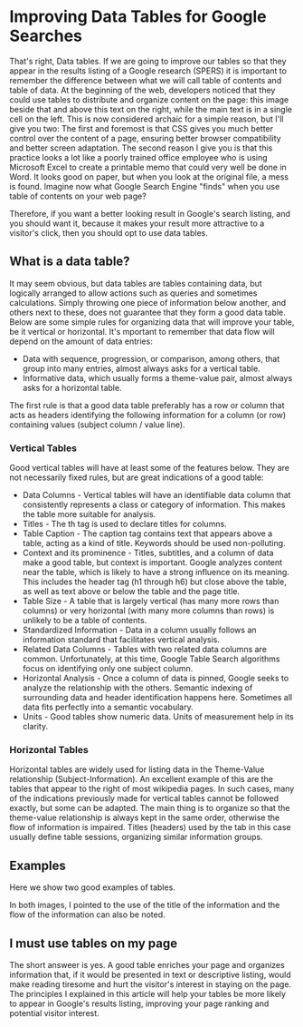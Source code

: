 # Improving Data Tables for Google Searches

That's right, Data tables. If we are going to improve our tables so that they appear in the results listing of a Google research (SPERS) it is important to remember the difference between what we will call table of contents and table of data.
At the beginning of the web, developers noticed that they could use tables to distribute and organize content on the page: this image beside that and above this text on the right, while the main text is in a single cell on the left. This is now considered archaic for a simple reason, but I'll give you two: The first and foremost is that CSS gives you much better control over the content of a page, ensuring better browser compatibility and better screen adaptation.
The second reason I give you is that this practice looks a lot like a poorly trained office employee who is using Microsoft Excel to create a printable memo that could very well be done in Word. It looks good on paper, but when you look at the original file, a mess is found. Imagine now what Google Search Engine "finds" when you use table of contents on your web page?

Therefore, if you want a better looking result in Google's search listing, and you should want it, because it makes your result more attractive to a visitor's click, then you should opt to use data tables.

## What is a data table?
It may seem obvious, but data tables are tables containing data, but logically arranged to allow actions such as queries and sometimes calculations. Simply throwing one piece of information below another, and others next to these, does not guarantee that they form a good data table.
Below are some simple rules for organizing data that will improve your table, be it vertical or horizontal. It's mportant to remember that data flow will depend on the amount of data entries:
- Data with sequence, progression, or comparison, among others, that group into many entries, almost always asks for a vertical table.
- Informative data, which usually forms a theme-value pair, almost always asks for a horizontal table.

The first rule is that a good data table preferably has a row or column that acts as headers identifying the following information for a column (or row) containing values ​​(subject column / value line).

### Vertical Tables
Good vertical tables will have at least some of the features below. They are not necessarily fixed rules, but are great indications of a good table:
- Data Columns - Vertical tables will have an identifiable data column that consistently represents a class or category of information. This makes the table more suitable for analysis.
- Titles - The th tag is used to declare titles for columns.
- Table Caption - The caption tag contains text that appears above a table, acting as a kind of title. Keywords should be used non-polluting.
- Context and its prominence - Titles, subtitles, and a column of data make a good table, but context is important. Google analyzes content near the table, which is likely to have a strong influence on its meaning. This includes the header tag (h1 through h6) but close above the table, as well as text above or below the table and the page title.
- Table Size - A table that is largely vertical (has many more rows than columns) or very horizontal (with many more columns than rows) is unlikely to be a table of contents.
- Standardized Information - Data in a column usually follows an information standard that facilitates vertical analysis.
- Related Data Columns - Tables with two related data columns are common. Unfortunately, at this time, Google Table Search algorithms focus on identifying only one subject column.
- Horizontal Analysis - Once a column of data is pinned, Google seeks to analyze the relationship with the others. Semantic indexing of surrounding data and header identification happens here. Sometimes all data fits perfectly into a semantic vocabulary.
- Units - Good tables show numeric data. Units of measurement help in its clarity.

### Horizontal Tables
Horizontal tables are widely used for listing data in the Theme-Value relationship (Subject-Information). An excellent example of this are the tables that appear to the right of most wikipedia pages.
In such cases, many of the indications previously made for vertical tables cannot be followed exactly, but some can be adapted.
The main thing is to organize so that the theme-value relationship is always kept in the same order, otherwise the flow of information is impaired.
Titles (headers) used by the tab <th> in this case usually define table sessions, organizing similar information groups.

## Examples
Here we show two good examples of tables.

In both images, I pointed to the use of the title of the information and the flow of the information can also be noted.

## I must use tables on my page
The short answeer is yes. A good table enriches your page and organizes information that, if it would be presented in text or descriptive listing, would make reading tiresome and hurt the visitor's interest in staying on the page.
The principles I explained in this article will help your tables be more likely to appear in Google's results listing, improving your page ranking and potential visitor interest.

